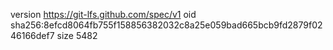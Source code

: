 version https://git-lfs.github.com/spec/v1
oid sha256:8efcd8064fb755f158856382032c8a25e059bad665bcb9fd2879f0246166def7
size 5482
